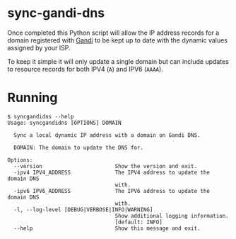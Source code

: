# sync-gandi-dns

Once completed this Python script will allow the IP address records for a domain registered with 
[Gandi](https://www.gandi.net) to be kept up to date with the dynamic values assigned by your ISP.

To keep it simple it will only update a single domain but can include updates to resource records for both IPV4 (`A`) 
and IPV6 (`AAAA`).

# Running

```
$ syncgandidns --help
Usage: syncgandidns [OPTIONS] DOMAIN

  Sync a local dynamic IP address with a domain on Gandi DNS.

  DOMAIN: The domain to update the DNS for.

Options:
  --version                       Show the version and exit.
  -ipv4 IPV4_ADDRESS              The IPV4 address to update the domain DNS
                                  with.
  -ipv6 IPV6_ADDRESS              The IPV6 address to update the domain DNS
                                  with.
  -l, --log-level [DEBUG|VERBOSE|INFO|WARNING]
                                  Show additional logging information.
                                  [default: INFO]
  --help                          Show this message and exit.
```
